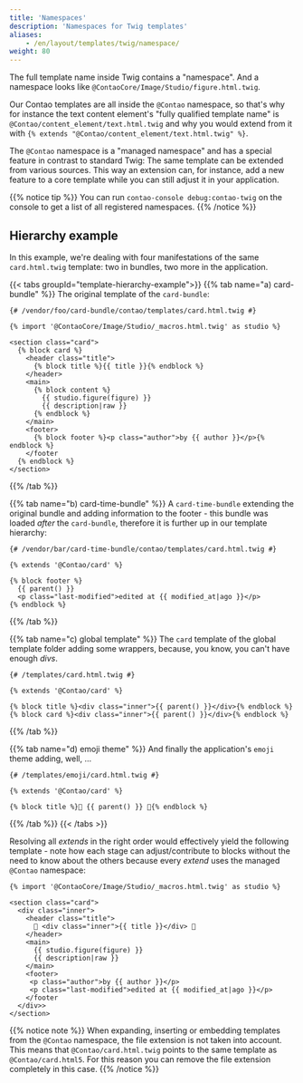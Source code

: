 ```yaml
---
title: 'Namespaces'
description: 'Namespaces for Twig templates'
aliases:
    - /en/layout/templates/twig/namespace/
weight: 80
---
```



The full template name inside Twig contains a "namespace". And a namespace looks like `@ContaoCore/Image/Studio/figure.html.twig`.

Our Contao templates are all inside the `@Contao` namespace, so that's why for instance the text content element's 
"fully qualified template name" is `@Contao/content_element/text.html.twig` and why you would extend from it with 
`{% extends "@Contao/content_element/text.html.twig" %}`.

The `@Contao` namespace is a "managed namespace" and has a special feature in contrast to standard Twig: The same template can be 
extended from various sources. This way an extension can, for instance, add a new feature to a core template while you can still adjust it 
in your application.

{{% notice tip %}}
You can run `contao-console debug:contao-twig` on the console to get a list of all registered namespaces. 
{{% /notice %}}


## Hierarchy example

In this example, we're dealing with four manifestations of the same
`card.html.twig` template: two in bundles, two more in the application.  

{{< tabs groupId="template-hierarchy-example">}}
{{% tab name="a) card-bundle" %}}
The original template of the `card-bundle`:

```twig
{# /vendor/foo/card-bundle/contao/templates/card.html.twig #}

{% import '@ContaoCore/Image/Studio/_macros.html.twig' as studio %}

<section class="card">
  {% block card %}
    <header class="title">
      {% block title %}{{ title }}{% endblock %}
    </header>     
    <main>
      {% block content %}
        {{ studio.figure(figure) }}
        {{ description|raw }}
      {% endblock %}
    </main>
    <footer>
      {% block footer %}<p class="author">by {{ author }}</p>{% endblock %}
    </footer
  {% endblock %}
</section>
```
{{% /tab %}}

{{% tab name="b) card-time-bundle" %}} 
A `card-time-bundle` extending the original bundle and adding information to
the footer - this bundle was loaded *after* the `card-bundle`, therefore it is
further up in our template hierarchy:

```twig
{# /vendor/bar/card-time-bundle/contao/templates/card.html.twig #}

{% extends '@Contao/card' %}

{% block footer %}
  {{ parent() }}
  <p class="last-modified">edited at {{ modified_at|ago }}</p>
{% endblock %}
```
{{% /tab %}}

{{% tab name="c) global template" %}}
The `card` template of the global template folder adding some wrappers, 
because, you know, you can't have enough *divs*.

```twig
{# /templates/card.html.twig #}

{% extends '@Contao/card' %}

{% block title %}<div class="inner">{{ parent() }}</div>{% endblock %}
{% block card %}<div class="inner">{{ parent() }}</div>{% endblock %}
```
{{% /tab %}}

{{% tab name="d) emoji theme" %}}
And finally the application's `emoji` theme adding, well, …

```twig
{# /templates/emoji/card.html.twig #}
   
{% extends '@Contao/card' %}

{% block title %}🤩 {{ parent() }} 🤯{% endblock %}
```
{{% /tab %}}
{{< /tabs >}}

Resolving all *extends* in the right order would effectively yield the
following template - note how each stage can adjust/contribute to blocks
without the need to know about the others because every *extend* uses the
managed `@Contao` namespace:

```twig
{% import '@ContaoCore/Image/Studio/_macros.html.twig' as studio %}

<section class="card">
  <div class="inner">
    <header class="title">
      🤩 <div class="inner">{{ title }}</div> 🤯
    </header>     
    <main>
      {{ studio.figure(figure) }}
      {{ description|raw }}
    </main>
    <footer>
     <p class="author">by {{ author }}</p>
     <p class="last-modified">edited at {{ modified_at|ago }}</p>
    </footer
  </div>>
</section>
```

{{% notice note %}}
When expanding, inserting or embedding templates from the `@Contao` namespace, the file extension is not taken into account. 
This means that `@Contao/card.html.twig` points to the same template as `@Contao/card.html5`. For this reason you can remove the 
file extension completely in this case.
{{% /notice %}}

